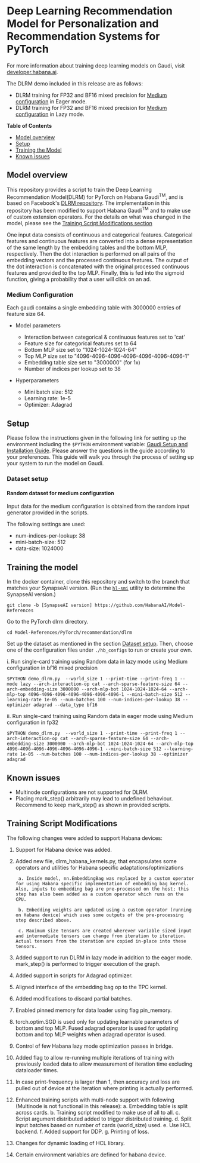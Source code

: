 # Deep Learning Recommendation Model for Personalization and Recommendation Systems for PyTorch

For more information about training deep learning models on Gaudi, visit [developer.habana.ai](https://developer.habana.ai/resources/).

The DLRM demo included in this release are as follows:
- DLRM training for FP32 and BF16 mixed precision for [Medium configuration](#medium-configuration) in Eager mode.
- DLRM training for FP32 and BF16 mixed precision for [Medium configuration](#medium-configuration) in Lazy mode.

**Table of Contents**
* [Model overview](#model-overview)
* [Setup](#setup)
* [Training the Model](#training-the-model)
* [Known issues](#known-issues)

## Model overview
This repository provides a script to train the Deep Learning Recommendation Model(DLRM) for PyTorch on Habana Gaudi<sup>TM</sup>, and is based on Facebook's [DLRM repository](https://github.com/facebookresearch/dlrm). The implementation in this repository has been modified to support Habana Gaudi<sup>TM</sup> and to make use of custom extension operators. For the details on what was changed in the model, please see the [Training Script Modifications section](#training-script-modifications)

One input data consists of continuous and categorical features. Categorical features and continuous features are converted into a dense representation of the same length by the embedding tables and the bottom MLP, respectively. Then the dot interaction is performed on all pairs of the embedding vectors and the processed continuous features. The output of the dot interaction is concatenated with the original processed continuous features and provided to the top MLP. Finally, this is fed into the sigmoid function, giving a probability that a user will click on an ad.

### Medium Configuration
Each gaudi contains a single embedding table with 3000000 entries of feature size 64.
- Model parameters
    - Interaction between categorical & continuous features set to 'cat'
    - Feature size for categorical features set to 64
    - Bottom MLP size set to "1024-1024-1024-64"
    - Top MLP size set to "4096-4096-4096-4096-4096-4096-4096-1"
    - Embedding table size set to "3000000" (for 1x)
    - Number of indices per lookup set to 38

- Hyperparameters
    - Mini batch size: 512
    - Learning rate: 1e-5
    - Optimizer: Adagrad

## Setup
Please follow the instructions given in the following link for setting up the
environment including the `$PYTHON` environment variable: [Gaudi Setup and
Installation Guide](https://github.com/HabanaAI/Setup_and_Install). Please
answer the questions in the guide according to your preferences. This guide will
walk you through the process of setting up your system to run the model on
Gaudi.

### Dataset setup

#### Random dataset for medium configuration
Input data for the medium configuration is obtained from the random input generator provided in the scripts.

The following settings are used:
- num-indices-per-lookup: 38
- mini-batch-size: 512
- data-size: 1024000

## Training the model

In the docker container, clone this repository and switch to the branch that
matches your SynapseAI version. (Run the
[`hl-smi`](https://docs.habana.ai/en/latest/System_Management_Tools_Guide/System_Management_Tools.html#hl-smi-utility-options)
utility to determine the SynapseAI version.)

```
git clone -b [SynapseAI version] https://github.com/HabanaAI/Model-References
```
Go to the PyTorch dlrm directory.
```
cd Model-References/PyTorch/recommendation/dlrm
```
Set up the dataset as mentioned in the section [Dataset setup](#dataset-setup). Then, choose one of the configuration files under `./hb_configs` to run or create your own.

i. Run single-card training using Random data in lazy mode using Medium configuration in bf16 mixed precision
```
$PYTHON demo_dlrm.py  --world_size 1 --print-time --print-freq 1 --mode lazy --arch-interaction-op cat --arch-sparse-feature-size 64 --arch-embedding-size 3000000 --arch-mlp-bot 1024-1024-1024-64 --arch-mlp-top 4096-4096-4096-4096-4096-4096-4096-1 --mini-batch-size 512 --learning-rate 1e-05 --num-batches 100 --num-indices-per-lookup 38 --optimizer adagrad --data_type bf16
```
ii. Run single-card training using Random data in eager mode using Medium configuration in fp32
```
$PYTHON demo_dlrm.py  --world_size 1 --print-time --print-freq 1 --arch-interaction-op cat --arch-sparse-feature-size 64 --arch-embedding-size 3000000 --arch-mlp-bot 1024-1024-1024-64 --arch-mlp-top 4096-4096-4096-4096-4096-4096-4096-1 --mini-batch-size 512 --learning-rate 1e-05 --num-batches 100 --num-indices-per-lookup 38 --optimizer adagrad
```

## Known issues
- Multinode configurations are not supported for DLRM.
- Placing mark_step() arbitrarily may lead to undefined behaviour. Recommend to keep mark_step() as shown in provided scripts.

## Training Script Modifications
The following changes were added to support Habana devices:

1. Support for Habana device was added.
2. Added new file, dlrm_habana_kernels.py, that encapsulates some operators
   and utilities for Habana specific adaptations/optimizations

        a. Inside model, nn.EmbeddingBag was replaced by a custom operator for using Habana specific implementation of embedding bag kernel. Also, inputs to embedding bag are pre-processed on the host; this step has also been added as a custom operator which runs on the CPU.

        b. Embedding weights are updated using a custom operator (running on Habana device) which uses some outputs of the pre-processing step described above.

        c. Maximum size tensors are created wherever variable sized input and intermediate tensors can change from iteration to iteration. Actual tensors from the iteration are copied in-place into these tensors.
3. Added support to run DLRM in lazy mode in addition to the eager mode.
   mark_step() is performed to trigger execution of the graph.
4. Added support in scripts for Adagrad optimizer.
5. Aligned interface of the embedding bag op to the TPC kernel.
6. Added modifications to discard partial batches.
7. Enabled pinned memory for data loader using flag pin_memory.
8. torch.optim.SGD is used only for updating learnable parameters of
    bottom and top MLP. Fused adagrad operator is used for updating bottom and top MLP weights when adagrad operator is used.
9. Control of few Habana lazy mode optimization passes in bridge.
10. Added flag to allow re-running multiple iterations of training with previously
    loaded data to allow measurement of iteration time excluding dataloader times.
11. In case print-frequency is larger than 1, then accuracy and loss are pulled out
    of device at the iteration where printing is actually performed.
12. Enhanced training scripts with multi-node support with following (Multinode is not functional in this release):
    a. Embedding table is split across cards.
    b. Training script modified to make use of all to all.
    c. Script argument distributed added to trigger distributed training.
    d. Split input batches based on number of cards (world_size) used.
    e. Use HCL backend.
    f. Added support for DDP.
    g. Printing of loss.
13. Changes for dynamic loading of HCL library.
14. Certain environment variables are defined for habana device.
